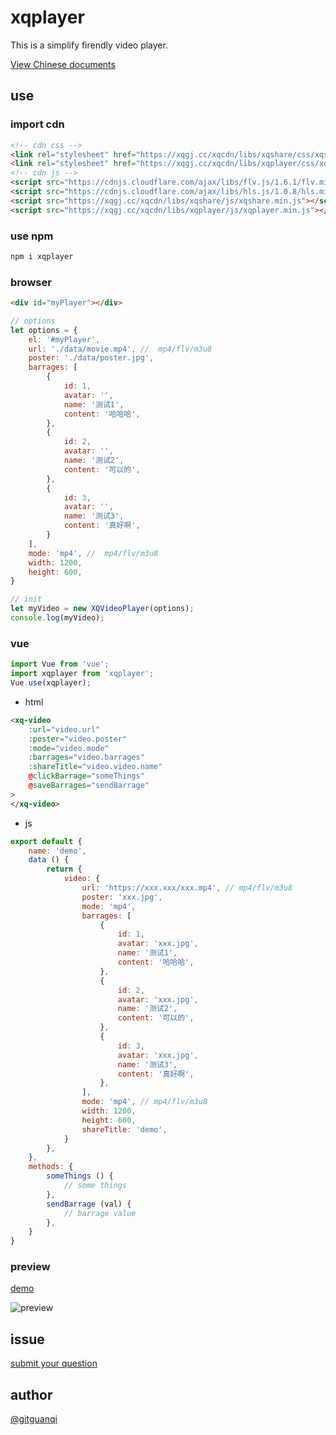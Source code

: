 # xqplayer

This is a simplify firendly video player.

[View Chinese documents](./zh.md)

## use

### import cdn

```html
<!-- cdn css -->
<link rel="stylesheet" href="https://xqgj.cc/xqcdn/libs/xqshare/css/xqshare.min.css">
<link rel="stylesheet" href="https://xqgj.cc/xqcdn/libs/xqplayer/css/xqplayer.min.css">
<!-- cdn js -->
<script src="https://cdnjs.cloudflare.com/ajax/libs/flv.js/1.6.1/flv.min.js"></script>
<script src="https://cdnjs.cloudflare.com/ajax/libs/hls.js/1.0.8/hls.min.js"></script>
<script src="https://xqgj.cc/xqcdn/libs/xqshare/js/xqshare.min.js"></script>
<script src="https://xqgj.cc/xqcdn/libs/xqplayer/js/xqplayer.min.js"></script>
```

### use npm

```sh
npm i xqplayer
```

### browser

```html
<div id="myPlayer"></div>
```

```js
// options
let options = {
    el: '#myPlayer',
    url: './data/movie.mp4', //  mp4/flv/m3u8
    poster: './data/poster.jpg',
    barrages: [
        {
            id: 1,
            avatar: '',
            name: '测试1',
            content: '哈哈哈',
        },
        {
            id: 2,
            avatar: '',
            name: '测试2',
            content: '可以的',
        },
        {
            id: 3,
            avatar: '',
            name: '测试3',
            content: '真好啊',
        }
    ],
    mode: 'mp4', //  mp4/flv/m3u8
    width: 1200,
    height: 600,
}

// init
let myVideo = new XQVideoPlayer(options);
console.log(myVideo);
```

### vue

```js
import Vue from 'vue';
import xqplayer from 'xqplayer';
Vue.use(xqplayer);
```

+ html

```html
<xq-video 
    :url="video.url" 
    :poster="video.poster" 
    :mode="video.mode" 
    :barrages="video.barrages" 
    :shareTitle="video.video.name" 
    @clickBarrage="someThings" 
    @saveBarrages="sendBarrage"
>
</xq-video>
```

+ js

```js
export default {
    name: 'demo',
    data () {
        return {
            video: {
                url: 'https://xxx.xxx/xxx.mp4', // mp4/flv/m3u8
                poster: 'xxx.jpg',
                mode: 'mp4',
                barrages: [
                    {
                        id: 1,
                        avatar: 'xxx.jpg',
                        name: '测试1',
                        content: '哈哈哈',
                    },
                    {
                        id: 2,
                        avatar: 'xxx.jpg',
                        name: '测试2',
                        content: '可以的',
                    },
                    {
                        id: 3,
                        avatar: 'xxx.jpg',
                        name: '测试3',
                        content: '真好啊',
                    },
                ],
                mode: 'mp4', // mp4/flv/m3u8
                width: 1200,
                height: 600,
                shareTitle: 'demo',
            }
        },
    },
    methods: {
        someThings () {
            // some things
        },
        sendBarrage (val) {
            // barrage value
        },
    }
}
```

### preview

[demo](https://xqgj.cc/xqplayer/test/browser.html)

![preview](https://xqgj.cc/xqplayer/test/data/preview.jpg)

## issue

[submit your question](https://github.com/gitguanqi/xqplayer/issues/new)

## author

[@gitguanqi](https://github.com/gitguanqi)
